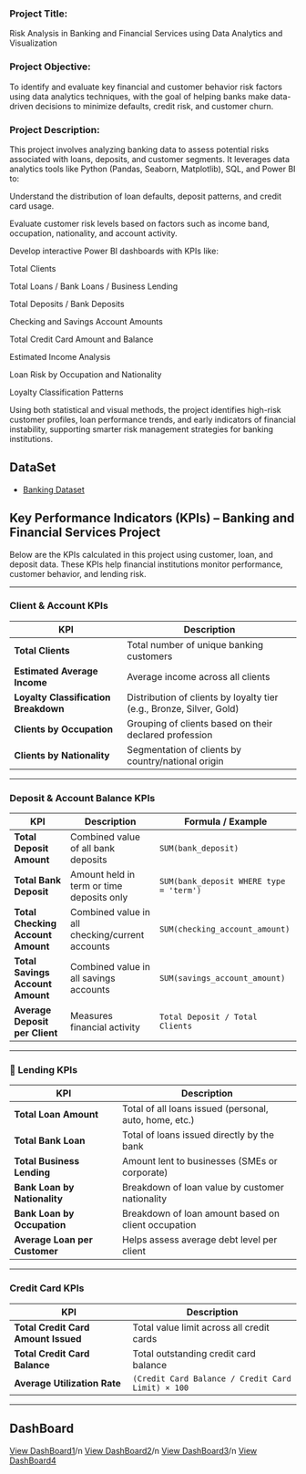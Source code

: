 ### Project Title:
Risk Analysis in Banking and Financial Services using Data Analytics and Visualization

### Project Objective:
To identify and evaluate key financial and customer behavior risk factors using data analytics techniques, with the goal of helping banks make data-driven decisions to minimize defaults, credit risk, and customer churn.

### Project Description:
This project involves analyzing banking data to assess potential risks associated with loans, deposits, and customer segments. It leverages data analytics tools like Python (Pandas, Seaborn, Matplotlib), SQL, and Power BI to:

Understand the distribution of loan defaults, deposit patterns, and credit card usage.

Evaluate customer risk levels based on factors such as income band, occupation, nationality, and account activity.

Develop interactive Power BI dashboards with KPIs like:

Total Clients

Total Loans / Bank Loans / Business Lending

Total Deposits / Bank Deposits

Checking and Savings Account Amounts

Total Credit Card Amount and Balance

Estimated Income Analysis

Loan Risk by Occupation and Nationality

Loyalty Classification Patterns

Using both statistical and visual methods, the project identifies high-risk customer profiles, loan performance trends, and early indicators of financial instability, supporting smarter risk management strategies for banking institutions.

## DataSet

- <a href="https://github.com/sivabtech55/Risk-Analytics-in-Banking-and-Financial-Services/blob/main/Banking.xlsx">Banking Dataset</a>


## Key Performance Indicators (KPIs) – Banking and Financial Services Project

Below are the KPIs calculated in this project using customer, loan, and deposit data. These KPIs help financial institutions monitor performance, customer behavior, and lending risk.

---

### Client & Account KPIs
| KPI | Description |
|-----|-------------|
| **Total Clients** | Total number of unique banking customers |
| **Estimated Average Income** | Average income across all clients |
| **Loyalty Classification Breakdown** | Distribution of clients by loyalty tier (e.g., Bronze, Silver, Gold) |
| **Clients by Occupation** | Grouping of clients based on their declared profession |
| **Clients by Nationality** | Segmentation of clients by country/national origin |

---

### Deposit & Account Balance KPIs
| KPI | Description | Formula / Example |
|-----|-------------|------------------|
| **Total Deposit Amount** | Combined value of all bank deposits | `SUM(bank_deposit)` |
| **Total Bank Deposit** | Amount held in term or time deposits only | `SUM(bank_deposit WHERE type = 'term')` |
| **Total Checking Account Amount** | Combined value in all checking/current accounts | `SUM(checking_account_amount)` |
| **Total Savings Account Amount** | Combined value in all savings accounts | `SUM(savings_account_amount)` |
| **Average Deposit per Client** | Measures financial activity | `Total Deposit / Total Clients` |

---

### 🏦 Lending KPIs
| KPI | Description |
|-----|-------------|
| **Total Loan Amount** | Total of all loans issued (personal, auto, home, etc.) |
| **Total Bank Loan** | Total of loans issued directly by the bank |
| **Total Business Lending** | Amount lent to businesses (SMEs or corporate) |
| **Bank Loan by Nationality** | Breakdown of loan value by customer nationality |
| **Bank Loan by Occupation** | Breakdown of loan amount based on client occupation |
| **Average Loan per Customer** | Helps assess average debt level per client |

---

### Credit Card KPIs
| KPI | Description |
|-----|-------------|
| **Total Credit Card Amount Issued** | Total value limit across all credit cards |
| **Total Credit Card Balance** | Total outstanding credit card balance |
| **Average Utilization Rate** | `(Credit Card Balance / Credit Card Limit) × 100` |

---

## DashBoard
<a href="https://github.com/sivabtech55/Risk-Analytics-in-Banking-and-Financial-Services/blob/main/Banking%20Project-1.png">View DashBoard1</a>/n
<a href="https://github.com/sivabtech55/Risk-Analytics-in-Banking-and-Financial-Services/blob/main/Banking%20Project-2.png">View DashBoard2</a>/n
<a href="https://github.com/sivabtech55/Risk-Analytics-in-Banking-and-Financial-Services/blob/main/Banking%20Project-3.png">View DashBoard3</a>/n
<a href="https://github.com/sivabtech55/Risk-Analytics-in-Banking-and-Financial-Services/blob/main/Banking%20Project-4.png">View DashBoard4</a>

